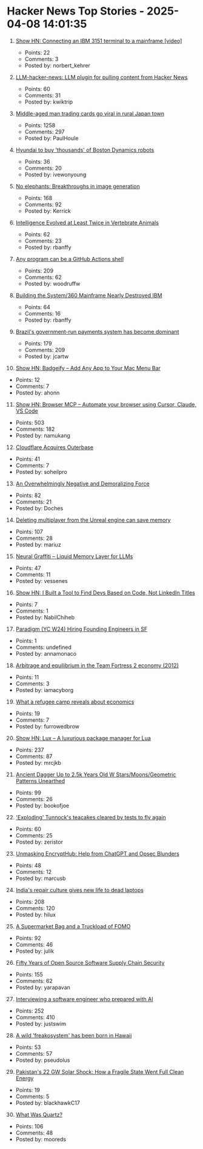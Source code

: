 # Hacker News Top Stories - 2025-04-08 14:01:35

1. [Show HN: Connecting an IBM 3151 terminal to a mainframe [video]](https://www.youtube.com/watch?v=V14ac9cRi9Q)
   - Points: 22
   - Comments: 3
   - Posted by: norbert_kehrer

2. [LLM-hacker-news: LLM plugin for pulling content from Hacker News](https://github.com/simonw/llm-hacker-news)
   - Points: 60
   - Comments: 31
   - Posted by: kwiktrip

3. [Middle-aged man trading cards go viral in rural Japan town](https://www.tokyoweekender.com/entertainment/middle-aged-man-trading-cards-go-viral-in-japan/)
   - Points: 1258
   - Comments: 297
   - Posted by: PaulHoule

4. [Hyundai to buy 'thousands' of Boston Dynamics robots](https://www.therobotreport.com/hyundai-purchase-tens-of-thousands-boston-dynamics-robots/)
   - Points: 36
   - Comments: 20
   - Posted by: ivewonyoung

5. [No elephants: Breakthroughs in image generation](https://www.oneusefulthing.org/p/no-elephants-breakthroughs-in-image)
   - Points: 168
   - Comments: 92
   - Posted by: Kerrick

6. [Intelligence Evolved at Least Twice in Vertebrate Animals](https://www.quantamagazine.org/intelligence-evolved-at-least-twice-in-vertebrate-animals-20250407/)
   - Points: 62
   - Comments: 23
   - Posted by: rbanffy

7. [Any program can be a GitHub Actions shell](https://yossarian.net/til/post/any-program-can-be-a-github-actions-shell/)
   - Points: 209
   - Comments: 62
   - Posted by: woodruffw

8. [Building the System/360 Mainframe Nearly Destroyed IBM](https://spectrum.ieee.org/building-the-system360-mainframe-nearly-destroyed-ibm)
   - Points: 64
   - Comments: 16
   - Posted by: rbanffy

9. [Brazil's government-run payments system has become dominant](https://www.economist.com/the-americas/2025/04/03/brazils-government-run-payments-system-has-become-dominant)
   - Points: 179
   - Comments: 209
   - Posted by: jcartw

10. [Show HN: Badgeify – Add Any App to Your Mac Menu Bar](https://badgeify.app/)
   - Points: 12
   - Comments: 7
   - Posted by: ahonn

11. [Show HN: Browser MCP – Automate your browser using Cursor, Claude, VS Code](https://browsermcp.io/)
   - Points: 503
   - Comments: 182
   - Posted by: namukang

12. [Cloudflare Acquires Outerbase](https://blog.cloudflare.com/cloudflare-acquires-outerbase-database-dx/)
   - Points: 41
   - Comments: 7
   - Posted by: soheilpro

13. [An Overwhelmingly Negative and Demoralizing Force](https://aftermath.site/ai-video-game-development-art-vibe-coding-midjourney)
   - Points: 82
   - Comments: 21
   - Posted by: Doches

14. [Deleting multiplayer from the Unreal engine can save memory](https://larstofus.com/2025/04/05/how-deleting-multiplayer-from-the-engine-can-save-memory/)
   - Points: 107
   - Comments: 28
   - Posted by: mariuz

15. [Neural Graffiti – Liquid Memory Layer for LLMs](https://github.com/babycommando/neuralgraffiti)
   - Points: 47
   - Comments: 11
   - Posted by: vessenes

16. [Show HN: I Built a Tool to Find Devs Based on Code, Not LinkedIn Titles](https://gitmatcher.com/)
   - Points: 7
   - Comments: 1
   - Posted by: NabilChiheb

17. [Paradigm (YC W24) Hiring Founding Engineers in SF](https://www.ycombinator.com/companies/paradigm/jobs/nFNWweP-founding-engineer)
   - Points: 1
   - Comments: undefined
   - Posted by: annamonaco

18. [Arbitrage and equilibrium in the Team Fortress 2 economy (2012)](https://web.archive.org/web/20130530084230/http://blogs.valvesoftware.com/economics/arbitrage-and-equilibrium-in-the-team-fortress-2-economy/)
   - Points: 11
   - Comments: 3
   - Posted by: iamacyborg

19. [What a refugee camp reveals about economics](https://www.economist.com/finance-and-economics/2025/04/03/what-a-refugee-camp-reveals-about-economics)
   - Points: 19
   - Comments: 7
   - Posted by: furrowedbrow

20. [Show HN: Lux – A luxurious package manager for Lua](https://mrcjkb.dev/posts/2025-04-07-lux-announcement.html)
   - Points: 237
   - Comments: 87
   - Posted by: mrcjkb

21. [Ancient Dagger Up to 2.5k Years Old W Stars/Moons/Geometric Patterns Unearthed](https://www.smithsonianmag.com/smart-news/metal-detectorists-unearth-ancient-dagger-decorated-with-tiny-stars-crescent-moons-and-geometric-patterns-180986369/)
   - Points: 99
   - Comments: 26
   - Posted by: bookofjoe

22. ['Exploding' Tunnock's teacakes cleared by tests to fly again](https://www.bbc.co.uk/news/articles/c20x5x0g3kqo)
   - Points: 60
   - Comments: 25
   - Posted by: zeristor

23. [Unmasking EncryptHub: Help from ChatGPT and Opsec Blunders](https://outpost24.com/blog/unmasking-encrypthub-chatgpt-partner-crime/)
   - Points: 48
   - Comments: 12
   - Posted by: marcusb

24. [India's repair culture gives new life to dead laptops](https://www.theverge.com/tech/639126/india-frankenstein-laptops)
   - Points: 208
   - Comments: 120
   - Posted by: hilux

25. [A Supermarket Bag and a Truckload of FOMO](https://blog.julik.nl/2025/03/a-little-adventure-in-modern-frontend)
   - Points: 92
   - Comments: 46
   - Posted by: julik

26. [Fifty Years of Open Source Software Supply Chain Security](https://queue.acm.org/detail.cfm?id=3722542)
   - Points: 155
   - Comments: 62
   - Posted by: yarapavan

27. [Interviewing a software engineer who prepared with AI](https://www.kapwing.com/blog/what-its-like-to-interview-a-software-engineer-preparing-with-ai/)
   - Points: 252
   - Comments: 410
   - Posted by: justswim

28. [A wild 'freakosystem' has been born in Hawaii](https://www.bbc.com/future/article/20250403-the-new-hawaiian-freakosystem-emerging-on-oahu-accidentally-created-by-humans)
   - Points: 53
   - Comments: 57
   - Posted by: pseudolus

29. [Pakistan's 22 GW Solar Shock: How a Fragile State Went Full Clean Energy](https://cleantechnica.com/2025/04/04/pakistans-22-gw-solar-shock-how-a-fragile-state-went-full-clean-energy/)
   - Points: 19
   - Comments: 5
   - Posted by: blackhawkC17

30. [What Was Quartz?](https://www.zachseward.com/what-was-quartz/)
   - Points: 106
   - Comments: 48
   - Posted by: mooreds

